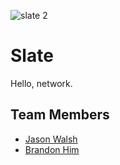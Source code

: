 ![slate 2](https://cloud.githubusercontent.com/assets/6020066/22077353/b6d34f20-dd68-11e6-9c61-81e7e0e7ce94.png)

# Slate
Hello, network.

## Team Members
- [Jason Walsh](http://github.com/rightlag)
- [Brandon Him](http://github.com/brh55)

